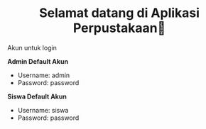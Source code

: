 <h1 align="center">Selamat datang di Aplikasi Perpustakaan👋</h1>

Akun untuk login
	
**Admin Default Akun**
- Username: admin
- Password: password

**Siswa Default Akun**
- Username: siswa
- Password: password

